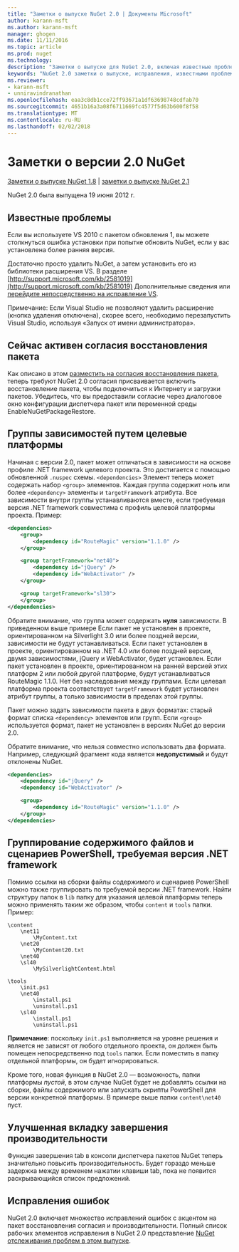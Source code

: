 ```yaml
---
title: "Заметки о выпуске NuGet 2.0 | Документы Microsoft"
author: karann-msft
ms.author: karann-msft
manager: ghogen
ms.date: 11/11/2016
ms.topic: article
ms.prod: nuget
ms.technology: 
description: "Заметки о выпуске для NuGet 2.0, включая известные проблемы, исправленные ошибки, добавленные функции и DCR."
keywords: "NuGet 2.0 заметки о выпуске, исправления, известными проблемами, добавлены функции, DCR"
ms.reviewer:
- karann-msft
- unniravindranathan
ms.openlocfilehash: eaa3c8db1cce72ff93671a1df63698748cdfab70
ms.sourcegitcommit: 4651b16a3a08f6711669fc4577f5d63b600f8f58
ms.translationtype: MT
ms.contentlocale: ru-RU
ms.lasthandoff: 02/02/2018
---
```

# <a name="nuget-20-release-notes"></a>Заметки о версии 2.0 NuGet

[Заметки о выпуске NuGet 1.8](../release-notes/nuget-1.8.md) | [заметки о выпуске NuGet 2.1](../release-notes/nuget-2.1.md)

NuGet 2.0 была выпущена 19 июня 2012 г.

## <a name="known-installation-issue"></a>Известные проблемы
Если вы используете VS 2010 с пакетом обновления 1, вы можете столкнуться ошибка установки при попытке обновить NuGet, если у вас установлена более ранняя версия.

Достаточно просто удалить NuGet, а затем установить его из библиотеки расширения VS.  В разделе [http://support.microsoft.com/kb/2581019](http://support.microsoft.com/kb/2581019) Дополнительные сведения или [перейдите непосредственно на исправление VS](http://bit.ly/vsixcertfix).

Примечание: Если Visual Studio не позволяют удалить расширение (кнопка удаления отключена), скорее всего, необходимо перезапустить Visual Studio, используя «Запуск от имени администратора».

## <a name="package-restore-consent-is-now-active"></a>Сейчас активен согласия восстановления пакета

Как описано в этом [разместить на согласия восстановления пакета](http://blog.nuget.org/20120518/package-restore-and-consent.html), теперь требуют NuGet 2.0 согласия присваивается включить восстановление пакета, чтобы подключиться к Интернету и загрузки пакетов. Убедитесь, что вы предоставили согласие через диалоговое окно конфигурации диспетчера пакет или переменной среды EnableNuGetPackageRestore.

## <a name="group-dependencies-by-target-frameworks"></a>Группы зависимостей путем целевые платформы

Начиная с версии 2.0, пакет может отличаться в зависимости на основе профиле .NET framework целевого проекта. Это достигается с помощью обновленной `.nuspec` схемы. `<dependencies>` Элемент теперь может содержать набор `<group>` элементов. Каждая группа содержит ноль или более `<dependency>` элементы и `targetFramework` атрибута. Все зависимости внутри группы устанавливаются вместе, если требуемая версия .NET framework совместима с профиль целевой платформы проекта. Пример:

```xml
<dependencies>
    <group>
        <dependency id="RouteMagic" version="1.1.0" />
    </group>

    <group targetFramework="net40">
        <dependency id="jQuery" />
        <dependency id="WebActivator" />
    </group>

    <group targetFramework="sl30">
    </group>
</dependencies>
```

Обратите внимание, что группа может содержать **нуля** зависимости. В приведенном выше примере Если пакет не установлен в проекте, ориентированном на Silverlight 3.0 или более поздней версии, зависимости не будут устанавливаться. Если пакет установлен в проекте, ориентированном на .NET 4.0 или более поздней версии, двумя зависимостями, jQuery и WebActivator, будет установлен.  Если пакет установлен в проекте, ориентированном на ранней версией этих платформ 2 или любой другой платформе, будут устанавливаться RouteMagic 1.1.0. Нет без наследования между группами. Если целевая платформа проекта соответствует `targetFramework` будет установлен атрибут группы, а только зависимости в пределах этой группы.

Пакет можно задать зависимости пакета в двух форматах: старый формат списка `<dependency>` элементов или групп. Если `<group>` используется формат, пакет не установлен в версиях NuGet до версии 2.0.

Обратите внимание, что нельзя совместно использовать два формата. Например, следующий фрагмент кода является **недопустимый** и будут отклонены NuGet.

```xml
<dependencies>
    <dependency id="jQuery" />
    <dependency id="WebActivator" />

    <group>
        <dependency id="RouteMagic" version="1.1.0" />
    </group>
</dependencies>
```

## <a name="grouping-content-files-and-powershell-scripts-by-target-framework"></a>Группирование содержимого файлов и сценариев PowerShell, требуемая версия .NET framework

Помимо ссылки на сборки файлы содержимого и сценариев PowerShell можно также группировать по требуемой версии .NET framework. Найти структуру папок в `lib` папку для указания целевой платформы теперь можно применять таким же образом, чтобы `content` и `tools` папки. Пример:

    \content
        \net11
            \MyContent.txt
        \net20
            \MyContent20.txt
        \net40
        \sl40
            \MySilverlightContent.html

    \tools
        \init.ps1
        \net40
            \install.ps1
            \uninstall.ps1
        \sl40
            \install.ps1
            \uninstall.ps1

**Примечание**: поскольку `init.ps1` выполняется на уровне решения и является не зависят от любого отдельного проекта, он должен быть помещен непосредственно под `tools` папки. Если поместить в папку отдельной платформы, он будет игнорироваться.

Кроме того, новая функция в NuGet 2.0 — возможность, папки платформы *пустой*, в этом случае NuGet будет не добавлять ссылки на сборки, файлы содержимого или запускать скрипты PowerShell для версии конкретной платформы. В примере выше папки `content\net40` пуст.

## <a name="improved-tab-completion-performance"></a>Улучшенная вкладку завершения производительности
Функция завершения tab в консоли диспетчера пакетов NuGet теперь значительно повысить производительность. Будет гораздо меньше задержка между временем нажатии клавиши tab, пока не появится раскрывающийся список предложений.

## <a name="bug-fixes"></a>Исправления ошибок
NuGet 2.0 включает множество исправлений ошибок с акцентом на пакет восстановления согласия и производительности.
Полный список рабочих элементов исправления в NuGet 2.0 представление [NuGet отслеживания проблем в этом выпуске](http://nuget.codeplex.com/workitem/list/advanced?keyword=&status=Closed&type=All&priority=All&release=NuGet%202.0&assignedTo=All&component=All&sortField=Votes&sortDirection=Descending&page=0).
